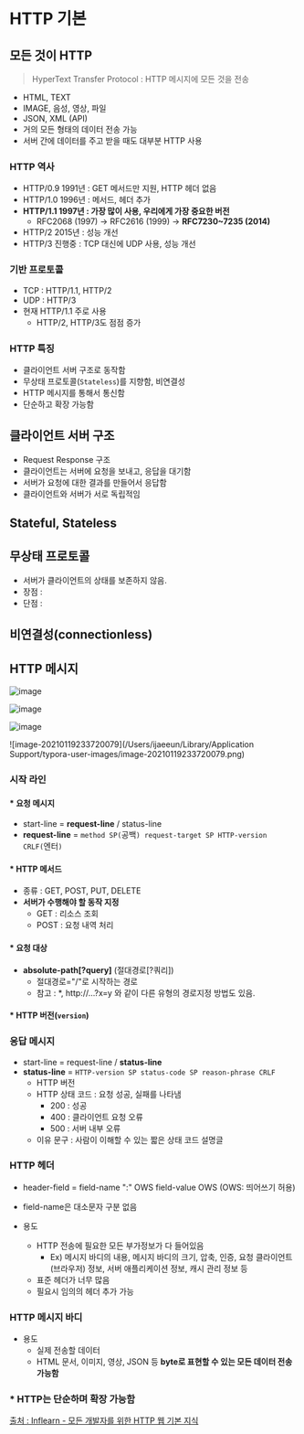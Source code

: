 # HTTP 기본

## 모든 것이 HTTP

> HyperText Transfer Protocol : HTTP 메시지에 모든 것을 전송

* HTML, TEXT
* IMAGE, 음성, 영상, 파일
* JSON, XML (API)
* 거의 모든 형태의 데이터 전송 가능
* 서버 간에 데이터를 주고 받을 때도 대부분 HTTP 사용



### HTTP 역사

* HTTP/0.9 1991년 : GET 메서드만 지원, HTTP 헤더 없음
* HTTP/1.0 1996년 : 메서드, 헤더 추가
* **HTTP/1.1 1997년 : 가장 많이 사용, 우리에게 가장 중요한 버전**
  * RFC2068 (1997) -> RFC2616 (1999) -> **RFC7230~7235 (2014)**
* HTTP/2 2015년 : 성능 개선
* HTTP/3 진행중 : TCP 대신에 UDP 사용, 성능 개선



### 기반 프로토콜

* TCP : HTTP/1.1, HTTP/2
* UDP : HTTP/3
* 현재 HTTP/1.1 주로 사용
  * HTTP/2, HTTP/3도 점점 증가



### HTTP 특징

* 클라이언트 서버 구조로 동작함
* 무상태 프로토콜(`Stateless`)를 지향함, 비연결성
* HTTP 메시지를 통해서 통신함
* 단순하고 확장 가능함





## 클라이언트 서버 구조

* Request Response 구조
* 클라이언트는 서버에 요청을 보내고, 응답을 대기함
* 서버가 요청에 대한 결과를 만들어서 응답함
* 클라이언트와 서버가 서로 독립적임





## Stateful, Stateless

## 무상태 프로토콜

* 서버가 클라이언트의 상태를 보존하지 않음.
* 장점 : 
* 단점 : 



## 비연결성(connectionless)





## HTTP 메시지

![image](https://user-images.githubusercontent.com/12438429/105048224-a8ef5a80-5aae-11eb-932a-cb69685632aa.png)

![image](https://user-images.githubusercontent.com/12438429/105048483-f9ff4e80-5aae-11eb-807b-ba4a8c20fc28.png)

![image](https://user-images.githubusercontent.com/12438429/105048577-14d1c300-5aaf-11eb-9201-d043249dc55d.png)

![image-20210119233720079](/Users/ijaeeun/Library/Application Support/typora-user-images/image-20210119233720079.png)



### 시작 라인

#### * 요청 메시지

* start-line = **request-line** / status-line
* **request-line** = `method SP(`공백`) request-target SP HTTP-version CRLF(`엔터`)`



#### * HTTP 메서드

* 종류 : GET, POST, PUT, DELETE
* **서버가 수행해야 할 동작 지정**
  * GET : 리소스 조회
  * POST : 요청 내역 처리



#### * 요청 대상

* **absolute-path[?query]** (절대경로[?쿼리])
  * 절대경로="/"로 시작하는 경로
  * 참고 : *, http://...?x=y 와 같이 다른 유형의 경로지정 방법도 있음.



#### * HTTP 버전(`version`)



### 응답 메시지

* start-line = request-line / **status-line**
* **status-line** = `HTTP-version SP status-code SP reason-phrase CRLF`
  * HTTP 버전
  * HTTP 상태 코드 : 요청 성공, 실패를 나타냄
    * 200 : 성공
    * 400 : 클라이언트 요청 오류
    * 500 : 서버 내부 오류
  * 이유 문구 : 사람이 이해할 수 있는 짧은 상태 코드 설명글



### HTTP 헤더

* header-field = field-name ":" OWS field-value OWS (OWS: 띄어쓰기 허용)
* field-name은 대소문자 구분 없음

* 용도
  * HTTP 전송에 필요한 모든 부가정보가 다 들어있음
    * Ex) 메시지 바디의 내용, 메시지 바디의 크기, 압축, 인증, 요청 클라이언트(브라우저) 정보, 서버 애플리케이션 정보, 캐시 관리 정보 등
  * 표준 헤더가 너무 많음
  * 필요시 임의의 헤더 추가 가능



### HTTP 메시지 바디

* 용도
  * 실제 전송할 데이터
  * HTML 문서, 이미지, 영상, JSON 등 **byte로 표현할 수 있는 모든 데이터 전송 가능함**



### * HTTP는 단순하며 확장 가능함



[출처 : Inflearn - 모든 개발자를 위한 HTTP 웹 기본 지식](https://www.inflearn.com/course/http-%EC%9B%B9-%EB%84%A4%ED%8A%B8%EC%9B%8C%ED%81%AC/dashboard)